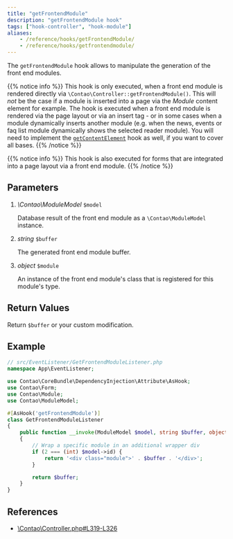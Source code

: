 ```yaml
---
title: "getFrontendModule"
description: "getFrontendModule hook"
tags: ["hook-controller", "hook-module"]
aliases:
    - /reference/hooks/getFrontendModule/
    - /reference/hooks/getfrontendmodule/
---
```



The `getFrontendModule` hook allows to manipulate the generation of the front end
modules.

{{% notice info %}}
This hook is only executed, when a front end module is rendered directly via 
`\Contao\Controller::getFrontendModule()`. This will _not_ be the case if a module 
is inserted into a page via the _Module_ content element for example. The hook is
executed when a front end module is rendered via the page layout or via an insert
tag - or in some cases when a module dynamically inserts another module (e.g. when
the news, events or faq list module dynamically shows the selected reader module).
You will need to implement the [`getContentElement`](/reference/hooks/getContentElement/)
hook as well, if you want to cover all bases.
{{% /notice %}}

{{% notice info %}}
This hook is also executed for forms that are integrated into a page layout via
a front end module.
{{% /notice %}}


## Parameters

1. *\Contao\ModuleModel* `$model`

    Database result of the front end module as a `\Contao\ModuleModel` instance.

2. *string* `$buffer`

    The generated front end module buffer.
    
3. *object* `$module`

    An instance of the front end module's class that is registered for this module's type.


## Return Values

Return `$buffer` or your custom modification.


## Example

```php
// src/EventListener/GetFrontendModuleListener.php
namespace App\EventListener;

use Contao\CoreBundle\DependencyInjection\Attribute\AsHook;
use Contao\Form;
use Contao\Module;
use Contao\ModuleModel;

#[AsHook('getFrontendModule')]
class GetFrontendModuleListener
{
    public function __invoke(ModuleModel $model, string $buffer, object $module): string
    {
        // Wrap a specific module in an additional wrapper div
        if (2 === (int) $model->id) {
            return '<div class="module">' . $buffer . '</div>';
        }

        return $buffer;
    }
}
```


## References

* [\Contao\Controller.php#L319-L326](https://github.com/contao/contao/blob/4.7.6/core-bundle/src/Resources/contao/library/Contao/Controller.php#L319-L326)
